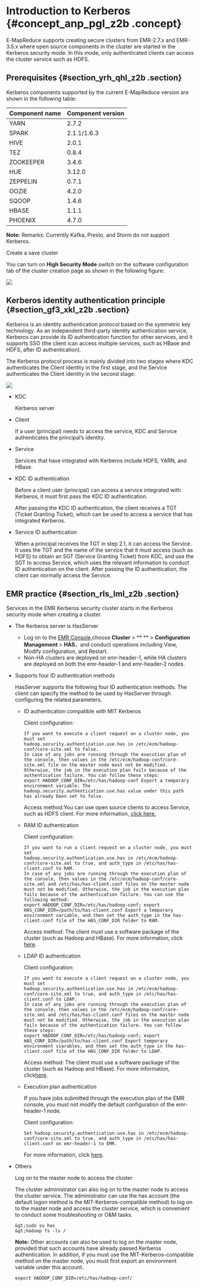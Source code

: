 # Introduction to Kerberos {#concept_anp_pgl_z2b .concept}

E-MapReduce supports creating secure clusters from EMR-2.7.x and EMR-3.5.x where open source components in the cluster are started in the Kerberos security mode. In this mode, only authenticated clients can access the cluster service such as HDFS.

## Prerequisites {#section_yrh_qhl_z2b .section}

Kerberos components supported by the current E-MapReduce version are shown in the following table:

|Component name|Component version|
|:-------------|:----------------|
|YARN|2.7.2|
|SPARK|2.1.1/1.6.3|
|HIVE|2.0.1|
|TEZ|0.8.4|
|ZOOKEEPER|3.4.6|
|HUE|3.12.0|
|ZEPPELIN|0.7.1|
|OOZIE|4.2.0|
|SQOOP|1.4.6|
|HBASE|1.1.1|
|PHOENIX|4.7.0|

**Note:** Remarks: Currently Kafka, Presto, and Storm do not support Kerberos.

Create a save cluster

You can turn on **High Security Mode** switch on the software configuration tab of the cluster creation page as shown in the following figure:

![](http://static-aliyun-doc.oss-cn-hangzhou.aliyuncs.com/assets/img/20194/154201042430950_en-US.png)

## Kerberos identity authentication principle {#section_gf3_xkl_z2b .section}

Kerberos is an identity authentication protocol based on the symmetric key technology. As an independent third-party identity authentication service, Kerberos can provide its ID authentication function for other services, and it supports SSO \(the client ican access multiple services, such as HBase and HDFS, after ID authentication\).

The Kerberos protocol process is mainly divided into two stages where KDC authenticates the Client identity in the first stage, and the Service authenticates the Client identity in the second stage.

![](http://static-aliyun-doc.oss-cn-hangzhou.aliyuncs.com/assets/img/17934/154201042511118_en-US.png)

-   KDC

    Kerberos server

-   Client

    If a user \(principal\) needs to access the service, KDC and Service authenticates the principal’s identity.

-   Service

    Services that have integrated with Kerberos include HDFS, YARN, and HBase.


-   KDC ID authentication

    Before a client user \(principal\) can access a service integrated with Kerberos, it must first pass the KDC ID authentication.

    After passing the KDC ID authentication, the client receives a TGT \(Ticket Granting Ticket\), which can be used to access a service that has integrated Kerberos.

-   Service ID authentication

    When a principal receives the TGT in step 2.1, it can access the Service. It uses the TGT and the name of the service that it must access \(such as HDFS\) to obtain an SGT \(Service Granting Ticket\) from KDC, and use the SGT to access Service, which uses the relevant information to conduct ID authentication on the client. After passing the ID authentication, the client can normally access the Service.


## EMR practice {#section_rls_lml_z2b .section}

Services in the EMR Kerberos security cluster starts in the Kerberos security mode when creating a cluster.

-   The Kerberos server is HasServer
    -   Log on to the [EMR Console](https://emr.console.aliyun.com),choose **Cluster** \> ** ** \> **Configuration Management** \> **HAS**，and conduct operations including View, Modify configuration, and Restart.
    -   Non-HA clusters are deployed on emr-header-1, while HA clusters are deployed on both the emr-header-1 and emr-header-2 nodes.
-   Supports four ID authentication methods

    HasServer supports the following four ID authentication methods. The client can specify the method to be used by HasServer through configuring the related parameters.

    -   ID authentication compatible with MIT Kerberos

        Client configuration:

        ```
        If you want to execute a client request on a cluster node, you must set
        hadoop.security.authentication.use.has in /etc/ecm/hadoop-conf/core-site.xml to false.
        In case of any jobs are running through the execution plan of the console, then values in the /etc/ecm/hadoop-conf/core-site.xml file on the master node must not be modified. Otherwise, the job in the execution plan fails because of the authentication failure. You can follow these steps:
        export HADOOP_CONF_DIR=/etc/has/hadoop-conf Export a temporary environment variable. The hadoop.security.authentication.use.has value under this path has already been set to false.
        ```

        Access method:You can use open source clients to access Service, such as HDFS client. For more information, [click here.](https://help.aliyun.com/document_detail/62966.html?spm=a2c4g.11186623.2.6.10266ca0NDVY35)

    -   RAM ID authentication

        Client configuration:

        ```
        If you want to run a client request on a cluster node, you must set
        hadoop.security.authentication.use.has in /etc/ecm/hadoop-conf/core-site.xml to true, and auth_type in /etc/has/has-client.conf to RAM.
        In case of any jobs are running through the execution plan of the console, then values in the /etc/ecm/hadoop-conf/core-site.xml and /etc/has/has-client.conf files on the master node must not be modified. Otherwise, the job in the execution plan fails because of the authentication failure. You can use the following method:
        export HADOOP_CONF_DIR=/etc/has/hadoop-conf; export HAS_CONF_DIR=/path/to/has-client.conf Export a temporary environment variable, and then set the auth_type in the has-client.conf file of the HAS_CONF_DIR folder to RAM.
        ```

        Access method: The client must use a software package of the cluster \(such as Hadoop and HBase\). For more information, click [here](EN-US_TP_17935.dita#concept_qk1_5pl_z2b).

    -   LDAP ID authentication

        Client configuration:

        ```
        If you want to execute a client request on a cluster node, you must set
        hadoop.security.authentication.use.has in /etc/ecm/hadoop-conf/core-site.xml to true, and auth_type in /etc/has/has-client.conf to LDAP.
        In case of any jobs are running through the execution plan of the console, then values in the /etc/ecm/hadoop-conf/core-site.xml and /etc/has/has-client.conf files on the master node must not be modified. Otherwise, the job in the execution plan fails because of the authentication failure. You can follow these steps:
        export HADOOP_CONF_DIR=/etc/has/hadoop-conf; export HAS_CONF_DIR=/path/to/has-client.conf Export temporary environment viarables, and then set the auth_type in the has-client.conf file of the HAS_CONF_DIR folder to LDAP.
        ```

        Access method: The client must use a software package of the cluster \(such as Hadoop and HBase\). For more information, click[here](EN-US_TP_17937.dita#concept_bbf_bg5_1fb).

    -   Execution plan authentication

        If you have jobs submitted through the execution plan of the EMR console, you must not modify the default configuration of the emr-header-1 node.

        Client configuration:

        ```
        Set hadoop.security.authentication.use.has in /etc/ecm/hadoop-conf/core-site.xml to true, and auth_type in /etc/has/has-client.conf on emr-header-1 to EMR.
        ```

        For more information, click [here](EN-US_TP_17938.dita#concept_x2b_q3v_1fb).

-   Others

    Log on to the master node to access the cluster

    The cluster administrator can also log on to the master node to access the cluster service. The administrator can use the has account \(the default logon method is the MIT-Kerberos-compatible method\) to log on to the master node and access the cluster service, which is convenient to conduct some troubleshooting or O&M tasks.

    ```
    &gt;sudo su has
    &gt;hadoop fs -ls /
    ```

    **Note:** Other accounts can also be used to log on the master node, provided that such accounts have already passed Kerberos authentication. In addition, if you must use the MIT-Kerberos-compatible method on the master node, you must first export an environment variable under this account.

    `export HADOOP_CONF_DIR=/etc/has/hadoop-conf/`


